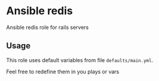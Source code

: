 # Ansible redis

Ansible redis role for rails servers

## Usage

This role uses default variables from file `defaults/main.yml`.

Feel free to redefine them in you plays or vars